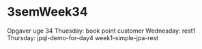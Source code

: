 # 3semWeek34
Opgaver uge 34
Thuesday:
  book
  point
  customer
Wednesday:
  rest1
Thursday:
  jpql-demo-for-day4
  week1-simple-jpa-rest
